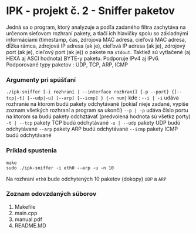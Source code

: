 # IPK - projekt č. 2 - Sniffer paketov

Jedná sa o program, ktorý analyzuje a podľa zadaného filtra zachytáva na určenom sieťovom rozhraní pakety, a tlačí ich hlavičky spolu so základnými informáciami (timestamp, čas, zdrojová MAC adresa, ciel’ová
MAC adresa, dĺžka rámca, zdrojová IP adresa (ak je), ciel’ová IP adresa (ak je), zdrojový port (ak
je), ciel’ový port (ak je)) o pakete na `stdout`.
Taktiež sú vytlačené (aj HEXA aj ASCI hodnota) BYTE-y paketu.
Podporuje IPv4 aj IPv6.
Podporované typy paketov : UDP, TCP, ARP, ICMP

### Argumenty pri spúšťaní
`./ipk-sniffer [-i rozhraní | --interface rozhraní] {-p --port} {[--tcp|-t] [--udp|-u] [--arp] [--icmp] } {-n num}`
kde :
`--i | -i` udáva rozhranie na ktorom budú pakety odchytávané (pokiaľ nieje zadané, vypíše zoznam všetkých rozhraní a program sa ukončí)
`--p | -p` udáva číslo portu na ktorom sa budú pakety odchztávať (predvolená hodnota sú všetkz porty)
`-t | --tcp` pakety TCP budú odchytávané
`-u | --udp` pakety UDP budú odchytávané
`--arp` pakety ARP budú odchytávané
`--icmp` pakety ICMP budú odchytávané

### Príklad spustenia
```
make
sudo ./ipk-sniffer -i eth0 --arp -u -n 10
```
Na rozhraní `eth0` bude odchytených 10 paketov (dokopy) `UDP` a `ARP`

### Zoznam odovzdaných súborov
1. Makefile
2. main.cpp
3. manual.pdf
4. README.MD